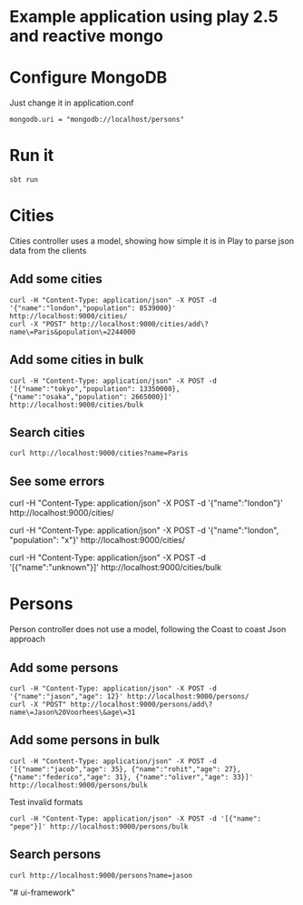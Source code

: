# Example application using play 2.5 and reactive mongo

# Configure MongoDB

Just change it in application.conf
```
mongodb.uri = "mongodb://localhost/persons"
```

# Run it
```
sbt run
```
# Cities

Cities controller uses a model, showing how simple it is in Play to parse json data from the clients

## Add some cities

```
curl -H "Content-Type: application/json" -X POST -d '{"name":"london","population": 8539000}' http://localhost:9000/cities/
curl -X "POST" http://localhost:9000/cities/add\?name\=Paris&population\=2244000
```
## Add some cities in bulk

```
curl -H "Content-Type: application/json" -X POST -d '[{"name":"tokyo","population": 13350000}, {"name":"osaka","population": 2665000}]' http://localhost:9000/cities/bulk
```

## Search cities

```
curl http://localhost:9000/cities?name=Paris
```

## See some errors

curl -H "Content-Type: application/json" -X POST -d '{"name":"london"}' http://localhost:9000/cities/

curl -H "Content-Type: application/json" -X POST -d '{"name":"london", "population": "x"}' http://localhost:9000/cities/

curl -H "Content-Type: application/json" -X POST -d '[{"name":"unknown"}]' http://localhost:9000/cities/bulk


# Persons

Person controller does not use a model, following the Coast to coast Json approach

## Add some persons

```
curl -H "Content-Type: application/json" -X POST -d '{"name":"jason","age": 12}' http://localhost:9000/persons/
curl -X "POST" http://localhost:9000/persons/add\?name\=Jason%20Voorhees\&age\=31
```

## Add some persons in bulk

```
curl -H "Content-Type: application/json" -X POST -d '[{"name":"jacob","age": 35}, {"name":"rohit","age": 27}, {"name":"federico","age": 31}, {"name":"oliver","age": 33}]' http://localhost:9000/persons/bulk
```

Test invalid formats
```
curl -H "Content-Type: application/json" -X POST -d '[{"name": "pepe"}]' http://localhost:9000/persons/bulk
```


## Search persons

```
curl http://localhost:9000/persons?name=jason
```

"# ui-framework" 
